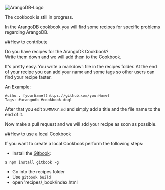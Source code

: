 ![ArangoDB-Logo](https://www.arangodb.com/logo/Arangodb_Logo_400.png)


The cookbook is still in progress.


In the ArangoDB cookbook you will find some recipes for specific problems regarding ArangoDB. 

##How to contribute

Do you have recipes for the ArangoDB Cookbook?  <br>
Write them down and we will add them to the Cookbook.

It's pretty easy. You write a markdown file in the recipes folder. At the end of your recipe you can add your name and some tags so other users can find your recipe faster.

An Example:
```
Author: [yourName](https://github.com/yourName)
Tags: #arangodb #cookbook #aql
```

After that you edit `SUMMARY.md` and simply add a title and the file name to the end of it. 

Now make a pull request and we will add your recipe as soon as possible.

##How to use a local Cookbook

If you want to create a local Cookbook perform the following steps:

* Install the [Gitbook][1]:

```
$ npm install gitbook -g
```

* Go into the recipes folder
* Use `gitbook build`
* open 'recipes/_book/index.html

[1]: https://github.com/GitbookIO/gitbook